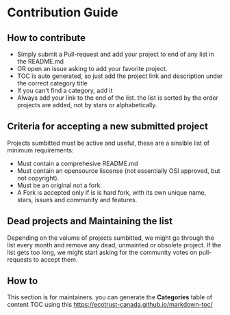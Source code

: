 # Contribution Guide

## How to contribute

- Simply submit a Pull-request and add your project to end of any list in the README.md
- OR open an issue asking to add your favorite project.
- TOC is auto generated, so just add the project link and description under the correct category title
- If you can't find a category, add it
- Always add your link to the end of the list. the list is sorted by the order projects are added, not by stars or alphabetically.

## Criteria for accepting a new submitted project

Projects sumbitted must be active and useful, these are a sinsible list of minimum requirements:
- Must contain a comprehesive README.md
- Must contain an opensource liscense (not essentially OSI approved, but not copyright).
- Must be an original not a fork.
- A Fork is accepted only if is is hard fork, with its own unique name, stars, issues and community and features.

## Dead projects and Maintaining the list

Depending on the volume of projects sumbitted, we might go through the list every month and remove any dead, unmainted or obsolete project.
If the list gets too long, we might start asking for the community votes on pull-requests to accept them.

## How to

This section is for maintainers. you can generate the **Categories** table of content TOC using this https://ecotrust-canada.github.io/markdown-toc/
